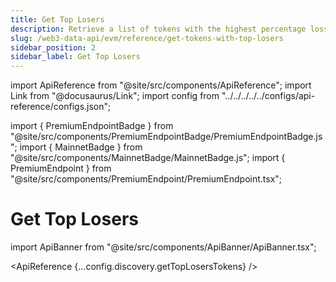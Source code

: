 ```yaml
---
title: Get Top Losers
description: Retrieve a list of tokens with the highest percentage losses over the past 24 hours.
slug: /web3-data-api/evm/reference/get-tokens-with-top-losers
sidebar_position: 2
sidebar_label: Get Top Losers
---
```


import ApiReference from "@site/src/components/ApiReference";
import Link from "@docusaurus/Link";
import config from "../../../../../configs/api-reference/configs.json";

import { PremiumEndpointBadge } from "@site/src/components/PremiumEndpointBadge/PremiumEndpointBadge.js";
import { MainnetBadge } from "@site/src/components/MainnetBadge/MainnetBadge.js";
import { PremiumEndpoint } from "@site/src/components/PremiumEndpoint/PremiumEndpoint.tsx";

# Get Top Losers <MainnetBadge /> <PremiumEndpointBadge />

import ApiBanner from "@site/src/components/ApiBanner/ApiBanner.tsx";

<PremiumEndpoint />

<ApiReference {...config.discovery.getTopLosersTokens} />
